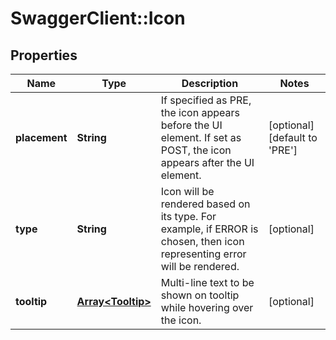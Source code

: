 # SwaggerClient::Icon

## Properties
Name | Type | Description | Notes
------------ | ------------- | ------------- | -------------
**placement** | **String** | If specified as PRE, the icon appears before the UI element. If set as POST, the icon appears after the UI element. | [optional] [default to &#39;PRE&#39;]
**type** | **String** | Icon will be rendered based on its type. For example, if ERROR is chosen, then icon representing error will be rendered. | [optional] 
**tooltip** | [**Array&lt;Tooltip&gt;**](Tooltip.md) | Multi-line text to be shown on tooltip while hovering over the icon. | [optional] 


